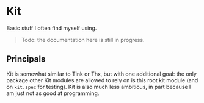 Kit
===

Basic stuff I often find myself using.

> Todo: the documentation here is still in progress.

Principals
----------

Kit is somewhat similar to Tink or Thx, but with one additional goal: the only package other Kit modules are allowed to rely on is this root kit module (and on `kit.spec` for testing). Kit is also much less ambitious, in part because I am just not as good at programming.

